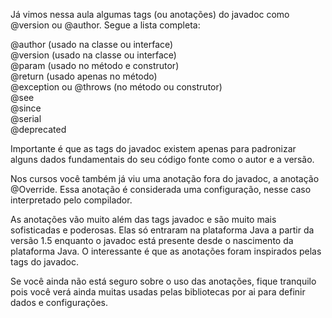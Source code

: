 Já vimos nessa aula algumas tags (ou anotações) do javadoc como @version ou @author. Segue a lista completa:

@author (usado na classe ou interface)<br>
@version (usado na classe ou interface)<br>
@param (usado no método e construtor)<br>
@return (usado apenas no método)<br>
@exception ou @throws (no método ou construtor)<br>
@see<br>
@since<br>
@serial<br>
@deprecated<br>


Importante é que as tags do javadoc existem apenas para padronizar alguns dados fundamentais do seu código fonte como o autor e a versão.

Nos cursos você também já viu uma anotação fora do javadoc, a anotação @Override. Essa anotação é considerada uma configuração, nesse caso interpretado pelo compilador.

As anotações vão muito além das tags javadoc e são muito mais sofisticadas e poderosas. Elas só entraram na plataforma Java a partir da versão 1.5 enquanto o javadoc está presente desde o nascimento da plataforma Java. O interessante é que as anotações foram inspirados pelas tags do javadoc.

Se você ainda não está seguro sobre o uso das anotações, fique tranquilo pois você verá ainda muitas usadas pelas bibliotecas por ai para definir dados e configurações. 